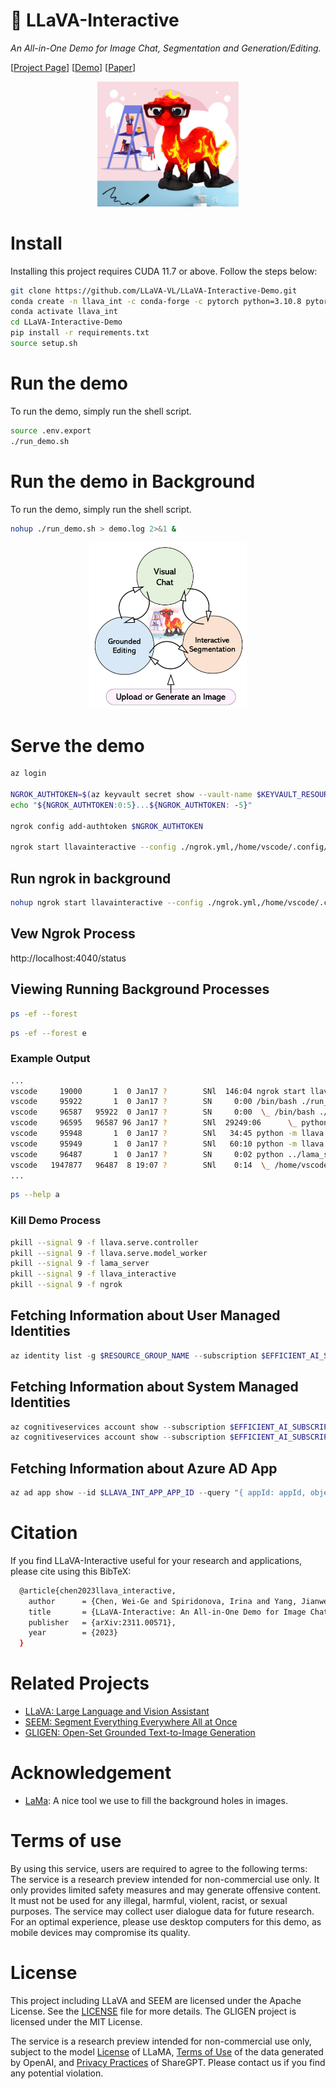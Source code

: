 
# 🌋 LLaVA-Interactive

*An All-in-One Demo for Image Chat, Segmentation and Generation/Editing.*

[[Project Page](https://llava-vl.github.io/llava-interactive/)] [[Demo](https://llavainteractive.ngrok.app/)] [[Paper](https://arxiv.org/abs/2311.00571)]

<p align="center">
    <img src="https://github.com/LLaVA-VL/llava-interactive/blob/main/images/llava_interactive_logo.png" width="45%">
    <br>
</p>

# Install

Installing this project requires CUDA 11.7 or above. Follow the steps below:

```bash
git clone https://github.com/LLaVA-VL/LLaVA-Interactive-Demo.git
conda create -n llava_int -c conda-forge -c pytorch python=3.10.8 pytorch=2.0.1 -y
conda activate llava_int
cd LLaVA-Interactive-Demo
pip install -r requirements.txt
source setup.sh
```

# Run the demo

To run the demo, simply run the shell script.

```bash
source .env.export
./run_demo.sh
```

# Run the demo in Background

To run the demo, simply run the shell script.

```bash
nohup ./run_demo.sh > demo.log 2>&1 &
```

<p align="center">
    <img src="https://github.com/LLaVA-VL/llava-interactive/blob/main/images/llava_interactive_workflow.png" width="50%">
    <br>
</p>

# Serve the demo

```bash
az login

NGROK_AUTHTOKEN=$(az keyvault secret show --vault-name $KEYVAULT_RESOURCE_NAME -n $NGROK_SECRET_NAME --query "value" -o tsv)
echo "${NGROK_AUTHTOKEN:0:5}...${NGROK_AUTHTOKEN: -5}"

ngrok config add-authtoken $NGROK_AUTHTOKEN

ngrok start llavainteractive --config ./ngrok.yml,/home/vscode/.config/ngrok/ngrok.yml
```

## Run ngrok in background

```bash
nohup ngrok start llavainteractive --config ./ngrok.yml,/home/vscode/.config/ngrok/ngrok.yml > ngrok.log 2>&1 &
```
## Vew Ngrok Process

http://localhost:4040/status

## Viewing Running Background Processes

```bash
ps -ef --forest
```

```bash
ps -ef --forest e
```

### Example Output

```zsh
...
vscode     19000       1  0 Jan17 ?        SNl  146:04 ngrok start llavainteractive --config ./ngrok.yml,/home/vscode/.config/ngrok/ngrok.yml DOCKER_BUILDKIT=1 HOSTNAME=cf7954859b6f CONTENT_MODERATOR_NAME=lla
vscode     95922       1  0 Jan17 ?        SN     0:00 /bin/bash ./run_demo.sh DOCKER_BUILDKIT=1 HOSTNAME=cf7954859b6f CONTENT_MODERATOR_NAME=llava-int-contentmoderator HOME=/home/vscode EFFICIENT_AI_SUBSCRIP
vscode     96587   95922  0 Jan17 ?        SN     0:00  \_ /bin/bash ./run_demo.sh DOCKER_BUILDKIT=1 HOSTNAME=cf7954859b6f CONTENT_MODERATOR_NAME=llava-int-contentmoderator HOME=/home/vscode EFFICIENT_AI_SUBS
vscode     96595   96587 96 Jan17 ?        SNl  29249:06      \_ python llava_interactive.py --moderate input_text_guardlist input_text_aics input_text_aics_jailbreak input_image_aics output_text_guardlist ou
vscode     95948       1  0 Jan17 ?        SNl   34:45 python -m llava.serve.controller --host 0.0.0.0 --port 10000 SHELL=/bin/bash LSCOLORS=Gxfxcxdxbxegedabagacad USER_ZDOTDIR=/home/vscode COLORTERM=truecolo
vscode     95949       1  0 Jan17 ?        SNl   60:10 python -m llava.serve.model_worker --host 0.0.0.0 --controller http://localhost:10000 --port 40000 --worker http://localhost:40000 --model-path ./llava-v
vscode     96487       1  0 Jan17 ?        SN     0:02 python ../lama_server.py SHELL=/bin/bash LSCOLORS=Gxfxcxdxbxegedabagacad USER_ZDOTDIR=/home/vscode COLORTERM=truecolor LESS=-R TERM_PROGRAM_VERSION=1.85.
vscode   1947877   96487  8 19:07 ?        SNl    0:14  \_ /home/vscode/miniconda3/envs/lama/bin/python /workspaces/LLaVA-Interactive-Demo/lama_server.py SHELL=/bin/bash LSCOLORS=Gxfxcxdxbxegedabagacad USER_Z
...
```

```bash
ps --help a
```

### Kill Demo Process

```bash
pkill --signal 9 -f llava.serve.controller
pkill --signal 9 -f llava.serve.model_worker
pkill --signal 9 -f lama_server
pkill --signal 9 -f llava_interactive
pkill --signal 9 -f ngrok
```

## Fetching Information about User Managed Identities

```powershell
az identity list -g $RESOURCE_GROUP_NAME --subscription $EFFICIENT_AI_SUBSCRIPTION_ID
```

## Fetching Information about System Managed Identities

```powershell
az cognitiveservices account show --subscription $EFFICIENT_AI_SUBSCRIPTION_ID -g $RESOURCE_GROUP_NAME -n $CONTENT_SAFETY_NAME --query "identity"
az cognitiveservices account show --subscription $EFFICIENT_AI_SUBSCRIPTION_ID -g $RESOURCE_GROUP_NAME -n $CONTENT_MODERATOR_NAME --query "identity"
```

## Fetching Information about Azure AD App

```powershell
az ad app show --id $LLAVA_INT_APP_APP_ID --query "{ appId: appId, objectId: id }"
```

# Citation

If you find LLaVA-Interactive useful for your research and applications, please cite using this BibTeX:
```bash
  @article{chen2023llava_interactive,
    author      = {Chen, Wei-Ge and Spiridonova, Irina and Yang, Jianwei and Gao, Jianfeng and Li, Chunyuan},
    title       = {LLaVA-Interactive: An All-in-One Demo for Image Chat, Segmentation, Generation and Editing},
    publisher   = {arXiv:2311.00571},
    year        = {2023}
  }
```

# Related Projects

- [LLaVA: Large Language and Vision Assistant](https://github.com/haotian-liu/LLaVA)
- [SEEM: Segment Everything Everywhere All at Once](https://github.com/UX-Decoder/Segment-Everything-Everywhere-All-At-Once)
- [GLIGEN: Open-Set Grounded Text-to-Image Generation](https://github.com/gligen/GLIGEN)

# Acknowledgement

- [LaMa](https://github.com/advimman/lama): A nice tool we use to fill the background holes in images.

# Terms of use

By using this service, users are required to agree to the following terms: The service is a research preview intended for non-commercial use only. It only provides limited safety measures and may generate offensive content. It must not be used for any illegal, harmful, violent, racist, or sexual purposes. The service may collect user dialogue data for future research. For an optimal experience, please use desktop computers for this demo, as mobile devices may compromise its quality.

# License

This project including LLaVA and SEEM are licensed under the Apache License. See the [LICENSE](LICENSE) file for more details. The GLIGEN project is licensed under the MIT License.

The service is a research preview intended for non-commercial use only, subject to the model [License](https://github.com/facebookresearch/llama/blob/main/MODEL_CARD.md) of LLaMA, [Terms of Use](https://openai.com/policies/terms-of-use) of the data generated by OpenAI, and [Privacy Practices](https://chrome.google.com/webstore/detail/sharegpt-share-your-chatg/daiacboceoaocpibfodeljbdfacokfjb) of ShareGPT. Please contact us if you find any potential violation.
